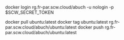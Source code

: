 docker login rg.fr-par.scw.cloud/abuch -u nologin -p $SCW_SECRET_TOKEN

docker pull ubuntu:latest
docker tag ubuntu:latest rg.fr-par.scw.cloud/abuch/ubuntu:latest
docker push rg.fr-par.scw.cloud/abuch/ubuntu:latest

